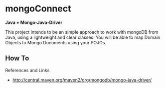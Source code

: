mongoConnect
============
<b>Java + Mongo-Java-Driver</b>


This project intends to be an simple approach to work  with mongoDB from Java, using a   lightweight and clear classes.
You will be able to map Domain Objects to Mongo Documents using your POJOs.



How To
-----------


References and Links

+ http://central.maven.org/maven2/org/mongodb/mongo-java-driver/
